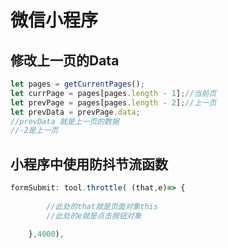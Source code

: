 # 微信小程序
## 修改上一页的Data
```js
let pages = getCurrentPages(); 
let currPage = pages[pages.length - 1];//当前页
let prevPage = pages[pages.length - 2];//上一页
let prevData = prevPage.data;
//prevData 就是上一页的数据
//-2是上一页
```
## 小程序中使用防抖节流函数
```js
formSubmit: tool.throttle( (that,e)=> {
		
		//此处的that就是页面对象this
        //此处的e就是点击按钮对象

	},4000),


```